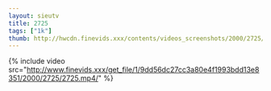 ```yaml
--- 
layout: sieutv
title: 2725
tags: ["1k"]
thumb: http://hwcdn.finevids.xxx/contents/videos_screenshots/2000/2725/preview.mp4.jpg
---
```

{% include video src="http://www.finevids.xxx/get_file/1/9dd56dc27cc3a80e4f1993bdd13e8351/2000/2725/2725.mp4/" %} 
